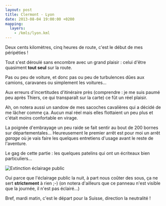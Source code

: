 ```yaml
---
layout: post
title: Clermont - Lyon
date: 2013-08-04 19:00:00 +0200
mapping:
  layers:
    - /kmls/lyon.kml
---
```


Deux cents kilomètres, cinq heures de route, c'est le début de mes péripéties !

Tout s'est déroulé sans encombre avec un grand plaisir :
celui d'être quasiment **tout seul** sur la route.

Pas ou peu de voiture, et donc pas ou peu de turbulences dûes aux camions, caravanes ou simplement les voitures...

Aux erreurs d'incertitudes d'itinéraire près (comprendre : je me suis paumé peu après Thiers,
ce qui transparaît sur la carte) ce fût un réel plaisir.

Ah, on notera aussi un sandow de mes sacoches cavalières qui a décidé de me lâcher comme ça.
Aucun mal réel mais elles flottaient un peu plus et c'était moins confortable en virage.

La poignée d'embrayage un peu raide se fait sentir au bout de 200 bornes sur départementales...
Heureusement le premier arrêt est pour moi un arrêt _garage_ où je vais faire les quelques entretiens d'usage
avant le reste de l'aventure.

Le gag de cette partie : les quelques patelins qui ont un écriteaux bien particuliers...

![Extinction éclairage public](http://www.leprogres.fr/fr/images/212098D0-FE98-4E9E-A184-E62373DEA2DA/LPR_02/5-000-euros-d-economies-grace-a-l-extinction-de-l-eclairage-public-de-nuit.jpg "Extinction éclairage public")

Oui parce que l'éclairage public la nuit, à part nous coûter des sous, ça ne sert **strictement** à rien ;-)
(on notera d'ailleurs que ce panneau n'est visible que la journée, il n'est pas éclairé...)

Bref, mardi matin, c'est le départ pour la Suisse, direction la neutralité !
